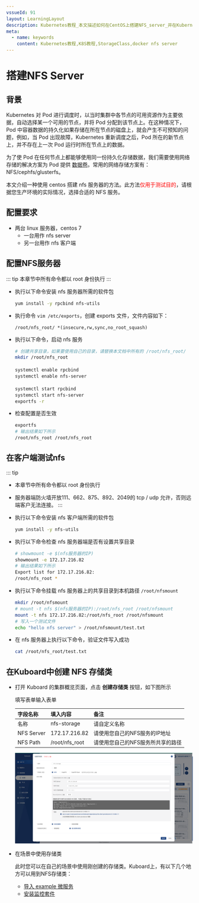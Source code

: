 ```yaml
---
vssueId: 91
layout: LearningLayout
description: Kubernetes教程_本文描述如何在CentOS上搭建NFS_server_并在Kubernetes中配置StorageClass使用该NFS服务作为存储
meta:
  - name: keywords
    content: Kubernetes教程,K8S教程,StorageClass,docker nfs server
---
```


# 搭建NFS Server

<AdSenseTitle/>

## 背景

Kubernetes 对 Pod 进行调度时，以当时集群中各节点的可用资源作为主要依据，自动选择某一个可用的节点，并将 Pod 分配到该节点上。在这种情况下，Pod 中容器数据的持久化如果存储在所在节点的磁盘上，就会产生不可预知的问题，例如，当 Pod 出现故障，Kubernetes 重新调度之后，Pod 所在的新节点上，并不存在上一次 Pod 运行时所在节点上的数据。

为了使 Pod 在任何节点上都能够使用同一份持久化存储数据，我们需要使用网络存储的解决方案为 Pod 提供 [数据卷](./volume.html)。常用的网络存储方案有：NFS/cephfs/glusterfs。

本文介绍一种使用 centos 搭建 nfs 服务器的方法。此方法<font color="red">仅用于测试目的</font>，请根据您生产环境的实际情况，选择合适的 NFS 服务。

## 配置要求

* 两台 linux 服务器，centos 7
  * 一台用作 nfs server
  * 另一台用作 nfs 客户端

## 配置NFS服务器

::: tip
本章节中所有命令都以 root 身份执行
:::

* 执行以下命令安装 nfs 服务器所需的软件包
  ``` sh
  yum install -y rpcbind nfs-utils
  ```
* 执行命令 `vim /etc/exports`，创建 exports 文件，文件内容如下：
  ```
  /root/nfs_root/ *(insecure,rw,sync,no_root_squash)
  ```
* 执行以下命令，启动 nfs 服务
  ```sh
  # 创建共享目录，如果要使用自己的目录，请替换本文档中所有的 /root/nfs_root/
  mkdir /root/nfs_root

  systemctl enable rpcbind
  systemctl enable nfs-server

  systemctl start rpcbind
  systemctl start nfs-server
  exportfs -r
  ```
* 检查配置是否生效
  ```sh
  exportfs
  # 输出结果如下所示
  /root/nfs_root /root/nfs_root
  ```

## 在客户端测试nfs

::: tip
* 本章节中所有命令都以 root 身份执行
* 服务器端防火墙开放111、662、875、892、2049的 tcp / udp 允许，否则远端客户无法连接。
:::

* 执行以下命令安装 nfs 客户端所需的软件包
  ``` sh
  yum install -y nfs-utils
  ```

* 执行以下命令检查 nfs 服务器端是否有设置共享目录
  ``` sh
  # showmount -e $(nfs服务器的IP)
  showmount -e 172.17.216.82
  # 输出结果如下所示
  Export list for 172.17.216.82:
  /root/nfs_root *
  ```
* 执行以下命令挂载 nfs 服务器上的共享目录到本机路径 `/root/nfsmount`
  ``` sh
  mkdir /root/nfsmount
  # mount -t nfs $(nfs服务器的IP):/root/nfs_root /root/nfsmount
  mount -t nfs 172.17.216.82:/root/nfs_root /root/nfsmount
  # 写入一个测试文件
  echo "hello nfs server" > /root/nfsmount/test.txt
  ```
* 在 nfs 服务器上执行以下命令，验证文件写入成功
  ``` sh
  cat /root/nfs_root/test.txt
  ```

## 在Kuboard中创建 NFS 存储类

* 打开 Kuboard 的集群概览页面，点击 **创建存储类** 按钮，如下图所示
  
  填写表单输入表单

  | 字段名称   | 填入内容       | 备注                              |
  | ---------- | -------------- | --------------------------------- |
  | 名称       | nfs-storage    | 请自定义名称                      |
  | NFS Server | 172.17.216.82  | 请使用您自己的NFS服务的IP地址     |
  | NFS Path   | /root/nfs_root | 请使用您自己的NFS服务所共享的路径 |
  
  ![Kubernetes教程_在Kuboard中创建NFS_StorageClass存储类](./nfs.assets/image-20210404194644944.png)

* 在场景中使用存储类
  
  此时您可以在自己的场景中使用刚创建的存储类。Kuboard上，有以下几个地方可以用到NFS存储类：
  * [导入 example 微服务](/guide/example/import.html)
  * [安装监控套件](/guide/example/monitor.html#安装监控套件)
